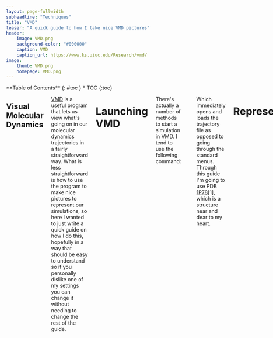```yaml
---
layout: page-fullwidth
subheadline: "Techniques"
title: "VMD"
teaser: "A quick guide to how I take nice VMD pictures"
header:
    image: VMD.png
    background-color: "#000000"
    caption: VMD
    caption_url: https://www.ks.uiuc.edu/Research/vmd/
image:
    thumb: VMD.png
    homepage: VMD.png
---
```

<!--more-->

<div class="row">
<div class="medium-4 medium-push-8 columns" markdown="1">
<div class="panel radius" markdown="1">
**Table of Contents**
{: #toc }
*  TOC
{:toc}
</div>
</div><!-- /.medium-4.columns -->

<div class="medium-8 medium-pull-4 columns" markdown="1">

## Visual Molecular Dynamics
[VMD](https://www.ks.uiuc.edu/Research/vmd/) is a useful program that lets us 
view what's going on in our molecular dynamics trajectories in a fairly 
straightforward way. What is less straightforward is how to use the program to 
make nice pictures to represent our simulations, so here I wanted to just write 
a quick guide on how I do this, hopefully in a way that should be easy to 
understand so if you personally dislike one of my settings you can change it 
without needing to change the rest of the guide.

# Launching VMD
There's actually a number of methods to start a simulation in VMD. I tend to use
the following command:

    vmd -parm7 topology.top -netcdf trajectory.nc

Which immediately opens and loads the trajectory file as opposed to going
through the standard menus. Through this guide I'm going to use PDB
[1P78](https://www.rcsb.org/structure/1P78)[1], which is a structure near and dear
to my heart.
  
# Representations



# The render commands

Once you have tkconsole open, you need to use the render command. This will be
slightly different based on how you have VMD installed, I've included two
different examples from my usage here. On my laptop I use:

    render Tachyon scene.dat "/home/elliot/VMD/vmd-1.9.3/lib/tachyon/tachyon_LINUXAMD64 -aasamples 12 %s -format TGA -res 3840 2160 -o %s.tga"

On my workstation at the University of York, I use:

    render Tachyon scene.dat "/opt/york/phys/net/Modules/VMD/1.9.3/1/default/build/tachyon_LINUXAMD64 -aasamples 12 %s -format TGA -res 3840 2160 -o %s.tga"

[1]Swinger, K.K., Lemberg, K.M., Zhang, Y. and Rice, P.A. (2003), Flexible DNA
bending in HU–DNA cocrystal structures. The EMBO Journal, 22: 3749-3760.
[doi:10.1093/emboj/cdg351](https://doi.org/10.1093/emboj/cdg351)

